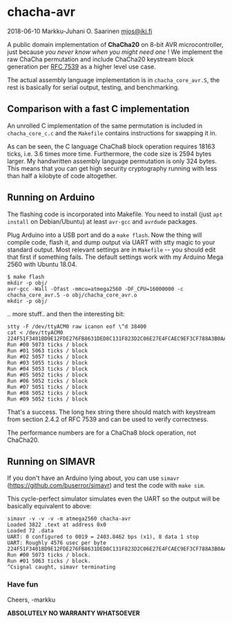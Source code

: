 chacha-avr
==========

2018-06-10  Markku-Juhani O. Saarinen <mjos@iki.fi>

A public domain implementation of **ChaCha20** on 8-bit 
AVR microcontroller, just because *you never know when you might need one* !
We implement the raw ChaCha permutation and include ChaCha20 keystream block 
generation per [RFC 7539](https://tools.ietf.org/html/rfc7539) as a higher 
level use case. 

The actual assembly language implementation is in `chacha_core_avr.S`, 
the rest is basically for serial output, testing, and benchmarking.

## Comparison with a fast C implementation

An unrolled C implementation of the same permutation is included in 
`chacha_core_c.c` and the `Makefile` contains instructions for swapping it in.

As can be seen, the C language ChaCha8 block operation requires 18163 ticks, 
i.e. 3.6 times more time. Furthermore, the code size is 2594 bytes larger. 
My handwritten assembly language permutation is only 324 bytes. This means
that you can get high security cryptography running with less than half a 
kilobyte of code altogether.


## Running on Arduino

The flashing code is incorporated into Makefile. You need to install 
(just `apt install` on Debian/Ubuntu) at least `avr-gcc` and `avrdude` 
packages. 

Plug Arduino into a USB port and do a `make flash`. Now the thing will compile 
code, flash it, and dump output via UART with stty magic to your standard 
output. Most relevant settings are in `Makefile` -- you should edit that
first if something fails. The default settings work with my Arduino Mega 2560
with Ubuntu 18.04. 

```
$ make flash
mkdir -p obj/
avr-gcc -Wall -Ofast -mmcu=atmega2560 -DF_CPU=16000000 -c chacha_core_avr.S -o obj/chacha_core_avr.o
mkdir -p obj/
```
.. more stuff.. and then the interesting bit:
```
stty -F /dev/ttyACM0 raw icanon eof \^d 38400
cat < /dev/ttyACM0
224F51F3401BD9E12FDE276FB8631DED8C131F823D2C06E27E4FCAEC9EF3CF788A3B0AA372600A92B57974CDED2B9334794CBA40C63E34CDEA212C4CF07D41B769A6749F3F630F4122CAFE28EC4DC47E26D4346D70B98C73F3E9C53AC40C5945398B6EDA1A832C89C167EACD901D7E2BF363
Run #00 5073 ticks / block
Run #01 5063 ticks / block
Run #02 5057 ticks / block
Run #03 5055 ticks / block
Run #04 5053 ticks / block
Run #05 5052 ticks / block
Run #06 5052 ticks / block
Run #07 5051 ticks / block
Run #08 5052 ticks / block
Run #09 5052 ticks / block
```
That's a success. The long hex string there should match with keystream from 
section 2.4.2 of RFC 7539 and can be used to verify correctness. 

The performance numbers are for a ChaCha8 block operation, not ChaCha20.

## Running on SIMAVR

If you don't have an Arduino lying about, you can use
`simavr` (https://github.com/buserror/simavr) and test the code with
`make sim`.

This cycle-perfect simulator simulates even the UART so the output will be
basically equivalent to above:
```
simavr -v -v -v -m atmega2560 chacha-avr
Loaded 3822 .text at address 0x0
Loaded 72 .data
UART: 0 configured to 0019 = 2403.8462 bps (x1), 8 data 1 stop
UART: Roughly 4576 usec per byte
224F51F3401BD9E12FDE276FB8631DED8C131F823D2C06E27E4FCAEC9EF3CF788A3B0AA372600A92B57974CDED2B9334794CBA40C63E34CDEA212C4CF07D41B769A6749F3F630F4122CAFE28EC4DC47E26D4346D70B98C73F3E9C53AC40C5945398B6EDA1A832C89C167EACD901D7E2BF363.
Run #00 5073 ticks / block.
Run #01 5063 ticks / block.
^Csignal caught, simavr terminating
```
### Have fun

Cheers, -markku

**ABSOLUTELY NO WARRANTY WHATSOEVER**

